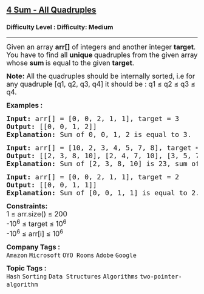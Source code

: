 <h2><a href="https://www.geeksforgeeks.org/problems/find-all-four-sum-numbers1732/1?page=2&company=Google&sortBy=submissions">4 Sum - All Quadruples</a></h2><h3>Difficulty Level : Difficulty: Medium</h3><hr><div class="problems_problem_content__Xm_eO"><p><span style="font-size: 18px;"><span style="font-size: 18px;">Given an array </span><strong style="font-size: 18px;">arr[]</strong><span style="font-size: 18px;"> of integers and another integer </span><strong style="font-size: 18px;">target</strong><span style="font-size: 18px;">. You have to find all </span><strong style="font-size: 18px;">unique </strong><span style="font-size: 18px;">quadruples from the given array whose <strong>sum </strong>is equal to the given <strong>target</strong>.</span></span></p>
<p><span style="font-size: 18px;"><span style="font-size: 18px;"><strong>Note:</strong> All the quadruples should be internally sorted, i.e for any quadruple [q1, q2, q3, q4] it should be : q1 ≤ q2 ≤ q3 ≤ q4.</span></span></p>
<p><span style="font-size: 18px;"><strong>Examples :</strong></span></p>
<pre><span style="font-size: 18px;"><strong>Input: </strong>arr[] = [0, 0, 2, 1, 1], target = 3<br><strong>Output:</strong> [[0, 0, 1, 2]]<strong>
Explanation: </strong>Sum of 0, 0, 1, 2 is equal to 3.</span>
</pre>
<pre><span style="font-size: 18px;"><strong>Input: </strong>arr[] = [10, 2, 3, 4, 5, 7, 8], target = 23
<strong>Output: </strong>[[2, 3, 8, 10], [2, 4, 7, 10], [3, 5, 7, 8]] <strong>
Explanation: </strong>Sum of [2, 3, 8, 10] is 23, sum of [2, 4, 7, 10] is 23 and sum of [3, 5, 7, 8] is also 23.</span></pre>
<pre><span style="font-size: 18px;"><strong>Input: </strong>arr[] = [0, 0, 2, 1, 1], target = 2<br><strong>Output:</strong> [[0, 0, 1, 1]]<strong>
Explanation: </strong>Sum of [0, 0, 1, 1] is equal to 2.</span></pre>
<p><span style="font-size: 18px;"><strong>Constraints:</strong><br>1 ≤ arr.size() ≤ 200<br>-10<sup>6</sup> ≤ target ≤ 10<sup>6</sup><br>-10<sup>6</sup> ≤ arr[i] ≤ 10<sup>6</sup></span></p></div><p><span style=font-size:18px><strong>Company Tags : </strong><br><code>Amazon</code>&nbsp;<code>Microsoft</code>&nbsp;<code>OYO Rooms</code>&nbsp;<code>Adobe</code>&nbsp;<code>Google</code>&nbsp;<br><p><span style=font-size:18px><strong>Topic Tags : </strong><br><code>Hash</code>&nbsp;<code>Sorting</code>&nbsp;<code>Data Structures</code>&nbsp;<code>Algorithms</code>&nbsp;<code>two-pointer-algorithm</code>&nbsp;